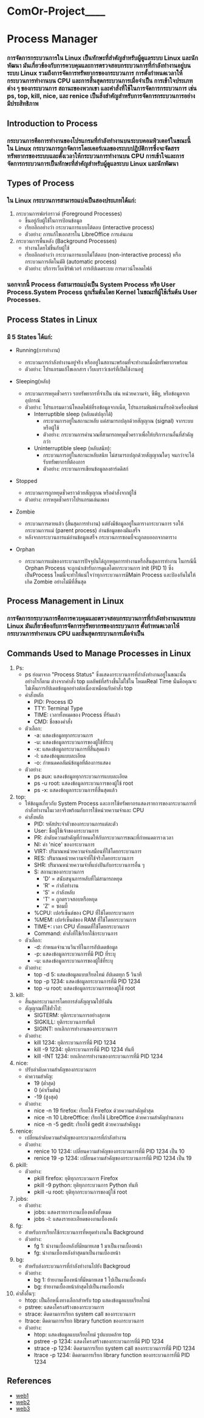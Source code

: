 # ComOr-Project____
# Process Manager
### การจัดการกระบวนการใน Linux เป็นทักษะที่สำคัญสำหรับผู้ดูแลระบบ Linux และนักพัฒนา มันเกี่ยวข้องกับการควบคุมและการตรวจสอบกระบวนการที่กำลังทำงานอยู่บนระบบ Linux รวมถึงการจัดการทรัพยากรของกระบวนการ การตั้งกำหนดเวลาให้กระบวนการทำงานบน CPU และการสิ้นสุดกระบวนการเมื่อจำเป็น การเข้าใจประเภทต่าง ๆ ของกระบวนการ สถานะของพวกเขา และคำสั่งที่ใช้ในการจัดการกระบวนการ เช่น ps, top, kill, nice, และ renice เป็นสิ่งสำคัญสำหรับการจัดการกระบวนการอย่างมีประสิทธิภาพ

## Introduction to Process
### กระบวนการคือการทำงานของโปรแกรมที่กำลังทำงานบนระบบคอมพิวเตอร์ในขณะนี้ ใน Linux กระบวนการถูกจัดการโดยเคอร์เนลของระบบปฏิบัติการซึ่งจะจัดสรรทรัพยากรของระบบและตั้งเวลาให้กระบวนการทำงานบน CPU การเข้าใจและการจัดการกระบวนการเป็นทักษะที่สำคัญสำหรับผู้ดูแลระบบ Linux และนักพัฒนา

## Types of Process
### ใน Linux กระบวนการสามารถแบ่งเป็นสองประเภทได้แก่:
1. กระบวนการฟอร์กราวด์ (Foreground Processes)
    * ขึ้นอยู่กับผู้ใช้ในการป้อนข้อมูล
    * เรียกอีกอย่างว่า กระบวนการแบบโต้ตอบ (interactive process)
    * ตัวอย่าง: การแก้ไขเอกสารใน LibreOffice การเล่นเกม
2. กระบวนการพื้นหลัง (Background Processes)
    * ทำงานโดยไม่ขึ้นกับผู้ใช้
    * เรียกอีกอย่างว่า กระบวนการแบบไม่โต้ตอบ (non-interactive process) หรือ กระบวนการอัตโนมัติ (automatic process)
    * ตัวอย่าง: บริการเว็บเซิร์ฟเวอร์ การอัปเดตระบบ การดาวน์โหลดไฟล์


### นอกจากนี้ Process ยังสามารถแบ่งเป็น System Process หรือ User Process.System Process ถูกเริ่มต้นโดย Kernel ในขณะที่ผู้ใช้เริ่มต้น User Processes.

## Process States in Linux
### มี 5 States ได้แก่:

* Running(การทำงาน)
    * กระบวนการกำลังทำงานอยู่จริง หรืออยู่ในสถานะพร้อมที่จะทำงานเมื่อมีทรัพยากรพร้อม
    * ตัวอย่าง: โปรแกรมแก้ไขเอกสาร เว็บเบราว์เซอร์ที่เปิดใช้งานอยู่
* Sleeping(หลับ)
    * กระบวนการหยุดชั่วคราว รอทรัพยากรที่จำเป็น เช่น หน่วยความจำ, ซีพียู, หรือข้อมูลจากอุปกรณ์
    * ตัวอย่าง: โปรแกรมดาวน์โหลดไฟล์ที่รอข้อมูลจากเน็ต, โปรแกรมพิมพ์งานที่รอคิวเครื่องพิมพ์
        * Interruptible sleep (หลับแต่ปลุกได้)
            * กระบวนการอยู่ในสถานะหลับ แต่สามารถปลุกด้วยสัญญาณ (signal) จากระบบหรือผู้ใช้
            * ตัวอย่าง: กระบวนการคำนวณที่สามารถหยุดชั่วคราวเพื่อให้บริการงานอื่นที่สำคัญกว่า
        * Uninterruptible sleep (หลับสนิท):
            * กระบวนการอยู่ในสถานะหลับสนิท ไม่สามารถปลุกด้วยสัญญาณใดๆ จนกว่าจะได้รับทรัพยากรที่ต้องการ
             * ตัวอย่าง: กระบวนการเขียนข้อมูลลงฮาร์ดดิสก์
* Stopped
    * กระบวนการถูกหยุดชั่วคราวด้วยสัญญาณ หรือคำสั่งจากผู้ใช้
    * ตัวอย่าง: การหยุดชั่วคราวโปรแกรมเล่นเพลง
* Zombie
    * กระบวนการตายแล้ว (สิ้นสุดการทำงาน) แต่ยังมีข้อมูลอยู่ในตารางกระบวนการ รอให้กระบวนการแม่ (parent process) อ่านข้อมูลของมันเสร็จ
    * หลังจากกระบวนการแม่อ่านข้อมูลเสร็จ กระบวนการซอมบี้จะถูกลบออกจากตาราง

* Orphan
    * กระบวนการแม่ของกระบวนการปัจจุบันได้ถูกหยุดการทำงานหรือสิ้นสุดการทำงาน ในกรณีนี้ Orphan Process จะถูกนำเข้ารับการดูแลโดยกระบวนการ init (PID 1) ซึ่งเป็นProcess ใหม่นี้จะทำให้แน่ใจว่าทุกกระบวนการมีMain Process  และป้องกันไม่ให้เกิด Zombie อย่างไม่มีที่สิ้นสุด

## Process Management in Linux
### การจัดการกระบวนการคือการควบคุมและตรวจสอบกระบวนการที่กำลังทำงานบนระบบ Linux มันเกี่ยวข้องกับการจัดการทรัพยากรของกระบวนการ ตั้งกำหนดเวลาให้กระบวนการทำงานบน CPU และสิ้นสุดกระบวนการเมื่อจำเป็น

## Commands Used to Manage Processes in Linux
1. Ps:
    * ps ย่อมาจาก "Process Status" ซึ่งแสดงกระบวนการที่กำลังทำงานอยู่ในขณะนั้น อย่างไรก็ตาม ต่างจากคำสั่ง top ผลลัพธ์ที่สร้างขึ้นไม่ใช่ใน      โหมดReal Time นั่นคือคุณจะไม่เห็นการอัปเดตข้อมูลอย่างต่อเนื่องเหมือนกับคำสั่ง top
    * คำสั่งหลัก
       * PID: Process ID
       * TTY: Terminal Type
       * TIME: เวลาทั้งหมดของ Process ที่รันแล้ว
       * CMD: ชื่อของคำสั่ง
    * ตัวเลือก:
        * -a: แสดงข้อมูลทุกกระบวนการ
        * -u: แสดงข้อมูลกระบวนการของผู้ใช้ที่ระบุ
        * -x: แสดงข้อมูลกระบวนการที่สิ้นสุดแล้ว
        * -l: แสดงข้อมูลแบบละเอียด
        * -o: กำหนดคอลัมน์ข้อมูลที่ต้องการแสดง
    * ตัวอย่าง:
        * ps aux: แสดงข้อมูลทุกกระบวนการแบบละเอียด
        * ps -u root: แสดงข้อมูลกระบวนการของผู้ใช้ root
        * ps -x: แสดงข้อมูลกระบวนการที่สิ้นสุดแล้ว
2. top:
    * ให้ข้อมูลเกี่ยวกับ System Process และการใช้ทรัพยากรแสดงรายการของกระบวนการที่กำลังทำงานในเวลาจริงพร้อมกับการใช้หน่วยความจำและ CPU
    * คำสั่งหลัก
       * PID: รหัสประจำตัวของกระบวนการแต่ละตัว
       * User: ชื่อผู้ใช้เจ้าของกระบวนการ
       * PR: ลำดับความสำคัญที่กำหนดให้กับกระบวนการขณะที่กำหนดตารางเวลา
       * NI: ค่า 'nice' ของกระบวนการ
       * VIRT: ปริมาณหน่วยความจำเสมือนที่ใช้โดยกระบวนการ
       * RES: ปริมาณหน่วยความจำที่ใช้จริงโดยกระบวนการ
       * SHR: ปริมาณหน่วยความจำที่แบ่งปันกับกระบวนการอื่น ๆ
       * S: สถานะของกระบวนการ
           * 'D' = สนับสนุนการหลับที่ไม่สามารถหยุด
           * 'R' = กำลังทำงาน
           * 'S' = กำลังหลับ
           * 'T' = ถูกตรวจสอบหรือหยุด
           * 'Z' = ซอมบี้
      * %CPU: เปอร์เซ็นต์ของ CPU ที่ใช้โดยกระบวนการ
      * %MEM: เปอร์เซ็นต์ของ RAM ที่ใช้โดยกระบวนการ
      * TIME+: เวลา CPU ทั้งหมดที่ใช้โดยกระบวนการ
      * Command: คำสั่งที่ใช้เรียกใช้กระบวนการ
    * ตัวเลือก: 
        * -d: กำหนดจำนวนวินาทีในการอัปเดตข้อมูล
        * -p: แสดงข้อมูลกระบวนการที่มี PID ที่ระบุ
        * -u: แสดงข้อมูลกระบวนการของผู้ใช้ที่ระบุ
    * ตัวอย่าง:
        * top -d 5: แสดงข้อมูลแบบเรียลไทม์ อัปเดตทุก 5 วินาที
        * top -p 1234: แสดงข้อมูลกระบวนการที่มี PID 1234
        * top -u root: แสดงข้อมูลกระบวนการของผู้ใช้ root
3. kill:
    * สิ้นสุดกระบวนการโดยการส่งสัญญาณไปยังมัน
    * สัญญาณที่ใช้ทั่วไป:
        * SIGTERM: ยุติกระบวนการอย่างสุภาพ
        * SIGKILL: ยุติกระบวนการทันที
        * SIGINT: ยกเลิกการทำงานของกระบวนการ
    * ตัวอย่าง:
        * kill 1234: ยุติกระบวนการที่มี PID 1234
        * kill -9 1234: ยุติกระบวนการที่มี PID 1234 ทันที
        * kill -INT 1234: ยกเลิกการทำงานของกระบวนการที่มี PID 1234
4. nice:
    * ปรับลำดับความสำคัญของกระบวนการ
    * ค่าความสำคัญ:
        * 19 (ต่ำสุด)
        * 0 (ค่าเริ่มต้น)
        * -19 (สูงสุด)
    * ตัวอย่าง:
        * nice -n 19 firefox: เรียกใช้ Firefox ด้วยความสำคัญต่ำสุด
        * nice -n 10 LibreOffice: เรียกใช้ LibreOffice ด้วยความสำคัญปานกลาง
        * nice -n -5 gedit: เรียกใช้ gedit ด้วยความสำคัญสูง
5. renice:
    * เปลี่ยนลำดับความสำคัญของกระบวนการที่กำลังทำงาน
    * ตัวอย่าง:
        * renice 10 1234: เปลี่ยนความสำคัญของกระบวนการที่มี PID 1234 เป็น 10
        * renice 19 -p 1234: เปลี่ยนความสำคัญของกระบวนการที่มี PID 1234 เป็น 19
6. pkill:
    * ตัวอย่าง:
        * pkill firefox: ยุติทุกกระบวนการ Firefox
        * pkill -9 python: ยุติทุกกระบวนการ Python ทันที
        * pkill -u root: ยุติทุกกระบวนการของผู้ใช้ root
7. jobs:
    * ตัวอย่าง:
        * jobs: แสดงรายการงานเบื้องหลังทั้งหมด
        * jobs -l: แสดงรายละเอียดของงานเบื้องหลัง
8. fg:
    * สำหรับการเรียกใช้กระบวนการที่หยุดทำงานใน Background
    * ตัวอย่าง:
        * fg 1: นำงานเบื้องหลังที่มีหมายเลข 1 มาเป็นงานเบื้องหน้า
        * fg: นำงานเบื้องหลังล่าสุดมาเป็นงานเบื้องหน้า
9. bg:
    * สำหรับส่งกระบวนการที่กำลังทำงานไปยัง Backgroud
    * ตัวอย่าง:
        * bg 1: ย้ายงานเบื้องหน้าที่มีหมายเลข 1 ไปเป็นงานเบื้องหลัง
        * bg: ย้ายงานเบื้องหน้าล่าสุดไปเป็นงานเบื้องหลัง
10. คำสั่งอื่นๆ:
    * htop: เป็นอีกหนึ่งทางเลือกสำหรับ top แสดงข้อมูลแบบเรียลไทม์
    * pstree: แสดงโครงสร้างของกระบวนการ
    * strace: ติดตามการเรียก system call ของกระบวนการ
    * ltrace: ติดตามการเรียก library function ของกระบวนการ
    * ตัวอย่าง:
        * htop: แสดงข้อมูลแบบเรียลไทม์ รูปแบบคล้าย top
        * pstree -p 1234: แสดงโครงสร้างของกระบวนการที่มี PID 1234
        * strace -p 1234: ติดตามการเรียก system call ของกระบวนการที่มี PID 1234
        * ltrace -p 1234: ติดตามการเรียก library function ของกระบวนการที่มี PID 1234

## References
* <a href="https://www.scaler.com/topics/process-management-in-linux/">web1</a>
* <a href="https://www.digitalocean.com/community/tutorials/process-management-in-linux">web2</a>
* <a href="https://unstop.com/blog/process-management-in-linux">web3</a>

